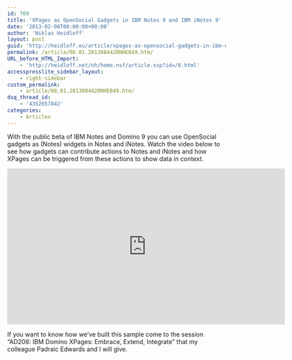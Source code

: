 ```yaml
---
id: 709
title: 'XPages as OpenSocial Gadgets in IBM Notes 9 and IBM iNotes 9'
date: '2013-02-08T00:00:00+00:00'
author: 'Niklas Heidloff'
layout: post
guid: 'http://heidloff.eu/article/xpages-as-opensocial-gadgets-in-ibm-notes-9-and-ibm-inotes-9/'
permalink: /article/08.01.2013084420NHEB49.htm/
URL_before_HTML_Import:
    - 'http://heidloff.net/nh/home.nsf/article.xsp?id=/6.html'
accesspresslite_sidebar_layout:
    - right-sidebar
custom_permalink:
    - article/08.01.2013084420NHEB49.htm/
dsq_thread_id:
    - '4352057842'
categories:
    - Articles
---
```


With the public beta of IBM Notes and Domino 9 you can use OpenSocial gadgets as (Notes) widgets in Notes and iNotes. Watch the video below to see how gadgets can contribute actions to Notes and iNotes and how XPages can be triggered from these actions to show data in context.

<iframe allowfullscreen="" frameborder="0" height="360" src="http://www.youtube.com/embed/lFRQtcJYiNk?rel=0" width="640"></iframe>

If you want to know how we’ve built this sample come to the session “AD206: IBM Domino XPages: Embrace, Extend, Integrate” that my colleague Padraic Edwards and I will give.